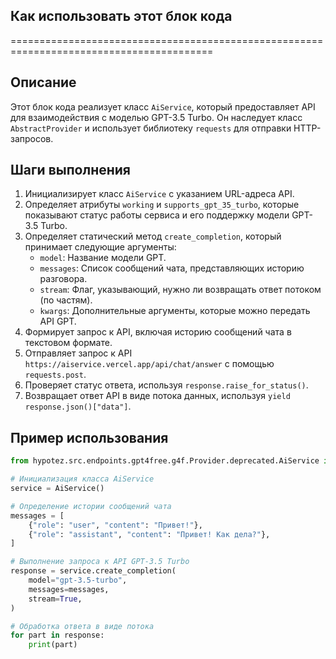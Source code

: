 ## Как использовать этот блок кода
=========================================================================================

Описание
-------------------------
Этот блок кода реализует класс `AiService`, который предоставляет API для взаимодействия с моделью GPT-3.5 Turbo. Он наследует класс `AbstractProvider` и использует библиотеку `requests` для отправки HTTP-запросов.

Шаги выполнения
-------------------------
1. Инициализирует класс `AiService` с указанием URL-адреса API.
2. Определяет атрибуты `working` и `supports_gpt_35_turbo`, которые показывают статус работы сервиса и его поддержку модели GPT-3.5 Turbo.
3. Определяет статический метод `create_completion`, который принимает следующие аргументы:
    - `model`: Название модели GPT.
    - `messages`: Список сообщений чата, представляющих историю разговора.
    - `stream`: Флаг, указывающий, нужно ли возвращать ответ потоком (по частям).
    - `kwargs`: Дополнительные аргументы, которые можно передать API GPT.
4. Формирует запрос к API, включая историю сообщений чата в текстовом формате.
5. Отправляет запрос к API `https://aiservice.vercel.app/api/chat/answer` с помощью `requests.post`.
6. Проверяет статус ответа, используя `response.raise_for_status()`.
7. Возвращает ответ API в виде потока данных, используя `yield response.json()["data"]`.

Пример использования
-------------------------

```python
from hypotez.src.endpoints.gpt4free.g4f.Provider.deprecated.AiService import AiService

# Инициализация класса AiService
service = AiService()

# Определение истории сообщений чата
messages = [
    {"role": "user", "content": "Привет!"},
    {"role": "assistant", "content": "Привет! Как дела?"},
]

# Выполнение запроса к API GPT-3.5 Turbo
response = service.create_completion(
    model="gpt-3.5-turbo",
    messages=messages,
    stream=True,
)

# Обработка ответа в виде потока
for part in response:
    print(part)
```